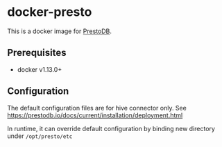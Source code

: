 # docker-presto

This is a docker image for [PrestoDB](https://prestodb.io/).

## Prerequisites

* docker v1.13.0+

## Configuration

The default configuration files are for hive connector only. See https://prestodb.io/docs/current/installation/deployment.html

In runtime, it can override default configuration by binding new directory under `/opt/presto/etc`
